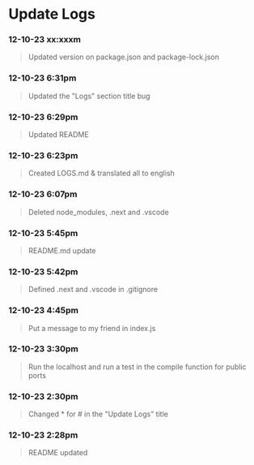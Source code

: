 
# Update Logs #

### 12-10-23 xx:xxxm
> Updated version on package.json and package-lock.json

### 12-10-23 6:31pm
> Updated the "Logs" section title bug 

### 12-10-23 6:29pm
> Updated README

### 12-10-23 6:23pm
> Created LOGS.md & translated all to english

### 12-10-23 6:07pm
> Deleted node_modules, .next and .vscode

### 12-10-23 5:45pm
> README.md update

### 12-10-23 5:42pm
> Defined .next and .vscode in .gitignore

### 12-10-23 4:45pm
> Put a message to my friend in index.js

### 12-10-23 3:30pm
> Run the localhost and run a test in the compile function for public ports

### 12-10-23 2:30pm
> Changed * for # in the "Update Logs" title

### 12-10-23 2:28pm
> README updated